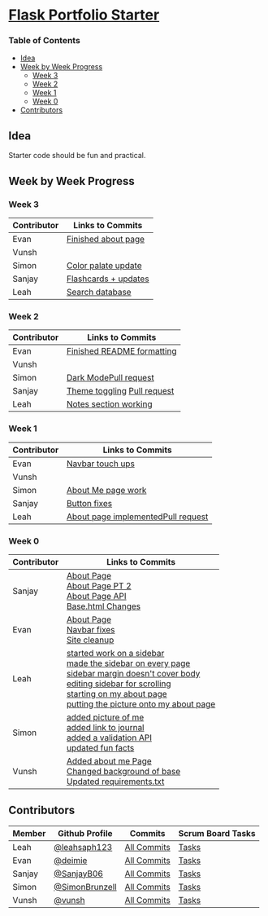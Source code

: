 # [Flask Portfolio Starter](https://nighthawkcodingsociety.com/projectsearch/details/Flask%20Portfolio%20Starter)
### Table of Contents
- [Idea](#idea)
- [Week by Week Progress](#week-by-week-progress)
  - [Week 3](#week-3)
  - [Week 2](#week-2)
  - [Week 1](#week-1)
  - [Week 0](#week-0)
- [Contributors](#contributors)

## Idea
Starter code should be fun and practical.

## Week by Week Progress

### Week 3

| Contributor  | Links to Commits  |
|---|---|
| Evan | [Finished about page](https://github.com/SimonBrunzell/flask_portfolio/commits?author=deimie)|
| Vunsh | []() |
| Simon | [Color palate update](https://github.com/SimonBrunzell/flask_portfolio/commit/e05e3514c207b90a36fbee1ec5b71863db8bb2b6)|
| Sanjay | [Flashcards + updates](https://github.com/SimonBrunzell/flask_portfolio/commit/ebb9432c4da0f185c922d74f6f7ae6c6c8a11f1b)|
| Leah | [Search database](https://github.com/SimonBrunzell/flask_portfolio/commit/756e4652ce3621ec1b88505263758b0cedc97dc4)|

### Week 2

| Contributor  | Links to Commits  |
|---|---|
| Evan | [Finished README formatting](https://github.com/SimonBrunzell/flask_portfolio/commit/5d3e9d82f9e9de190f86bf43b78bf94ac5f8577a)|
| Vunsh | []()|
| Simon | [Dark Mode](https://github.com/SimonBrunzell/flask_portfolio/commit/abdc6d4138397996c5fed6d9a9279f3f34f19427)[Pull request](https://github.com/SimonBrunzell/flask_portfolio/pull/39)|
| Sanjay | [Theme toggling](https://github.com/SimonBrunzell/flask_portfolio/commit/86813b769306aa29833f3a7a7cf7b26da53ed283) [Pull request](https://github.com/SimonBrunzell/flask_portfolio/pull/36)|
| Leah | [Notes section working](https://github.com/SimonBrunzell/flask_portfolio/commit/e5b6704cd10023d74e9cb5a4312c1325aa6a9d01)|

### Week 1
| Contributor  | Links to Commits  |
|---|---|
| Evan | [Navbar touch ups](https://github.com/SimonBrunzell/flask_portfolio/commit/44eff8dfe05420dc5ec7d9a6234ff7e93f1b7cb4)|
| Vunsh | []()|
| Simon | [About Me page work](https://github.com/SimonBrunzell/flask_portfolio/commit/8c1016e4279d42f1e7abd947ead89b091346cb3c)|
| Sanjay | [Button fixes](https://github.com/SimonBrunzell/flask_portfolio/commit/ddb8a5e6ed00d9e5c55a589c675a146d3b24e1e7)|
| Leah | [About page implemented](https://github.com/SimonBrunzell/flask_portfolio/commit/062eb7af7c5d4fc19ff56ce826df7073a2d6c06e)[Pull request](https://github.com/SimonBrunzell/flask_portfolio/pull/35)|


### Week 0
|Contributor| Links to Commits  |
|---|---|
| Sanjay  |  [About Page](https://github.com/SimonBrunzell/flask_portfolio/commit/35bd15cff37a527274e25a305ca8c6ccde16d00b)<br/> [About Page PT 2](https://github.com/SimonBrunzell/flask_portfolio/commit/e900e68e8917848690659b15b8aec711a6f68938#diff-9593e34db94aca426d593f1f46c03f1c73307157df159e66ca8e092c1aac655f) <br/> [About Page API](https://github.com/SimonBrunzell/flask_portfolio/commit/e900e68e8917848690659b15b8aec711a6f68938#diff-b10564ab7d2c520cdd0243874879fb0a782862c3c902ab535faabe57d5a505e1) <br/> [Base.html Changes](https://github.com/SimonBrunzell/flask_portfolio/commit/e900e68e8917848690659b15b8aec711a6f68938#diff-76445280ac812dc6e42103e56c567a6b21eb2fc8f5d5c87554cf985da0a6a9ab)|
| Evan  | [About Page](https://github.com/SimonBrunzell/flask_portfolio/commit/c452942ded405b2f43f7c8e998d2b8fa20294174) <br> [Navbar fixes](https://github.com/SimonBrunzell/flask_portfolio/commit/539343e383a6ece69fa012d198f6f17164b28edd) <br> [Site cleanup](https://github.com/SimonBrunzell/flask_portfolio/commit/b08def04017ea092e05bcef18582c891bf4129a0) | 
| Leah  |  [started work on a sidebar](https://github.com/SimonBrunzell/flask_portfolio/commit/2944fbaf4efe0845bd2a22f301329bd0fd3a0192) <br/> [made the sidebar on every page](https://github.com/SimonBrunzell/flask_portfolio/commit/6cce5e051f31bc74651bc102ae69d981a1d3c099) <br/> [sidebar margin doesn't cover body](https://github.com/SimonBrunzell/flask_portfolio/commit/5c31638a550e0ca91232962d9c1b1e5145e84b96) <br/> [editing sidebar for scrolling](https://github.com/SimonBrunzell/flask_portfolio/commit/d2d7547e5ea74d2e4e10f70925e46058fd3182ca) <br/> [starting on my about page](https://github.com/SimonBrunzell/flask_portfolio/commit/062eb7af7c5d4fc19ff56ce826df7073a2d6c06e) <br/> [putting the picture onto my about page](https://github.com/SimonBrunzell/flask_portfolio/commit/1b816cd2b4bdd27922ccde1e59fbb80b923687e0) |
| Simon  | [added picture of me](https://github.com/SimonBrunzell/flask_portfolio/commit/696fdc1a22676c494772a46baa8599f1c15f176c) <br/> [added link to journal](https://github.com/SimonBrunzell/flask_portfolio/commit/9ee22b5cd273b12f288a87d3c07227eec820494d) <br/> [added a validation API](https://github.com/SimonBrunzell/flask_portfolio/commit/18dd6b8c167be8689cb21c935b4fc99778103685) <br/> [updated fun facts](https://github.com/SimonBrunzell/flask_portfolio/commit/8c1016e4279d42f1e7abd947ead89b091346cb3c)  |
| Vunsh  | [Added about me Page](https://github.com/SimonBrunzell/flask_portfolio/commits/?author=vunsh) <br> [Changed background of base](https://github.com/SimonBrunzell/flask_portfolio/commits/?author=vunsh) <br> [Updated requirements.txt](https://github.com/SimonBrunzell/flask_portfolio/commits/?author=vunsh)  |

## Contributors
| Member  | Github Profile  | Commits  | Scrum Board Tasks  |
|---|---|---|---|
| Leah  | [@leahsaph123](https://github.com/leahsaph123)  | [All Commits](https://github.com/SimonBrunzell/flask_portfolio/commits?author=leahsaph123)  | [Tasks](https://github.com/SimonBrunzell/flask_portfolio/projects/1?card_filter_query=assignee%3Aleahsaph123)  |
|  Evan | [@deimie](https://github.com/deimie)  |  [All Commits](https://github.com/SimonBrunzell/flask_portfolio/commits?author=deimie) | [Tasks](https://github.com/SimonBrunzell/flask_portfolio/projects/1?card_filter_query=assignee%3Adeimie)  |
| Sanjay  | [@SanjayB06](https://github.com/SanjayB06)  | [All Commits](https://github.com/SimonBrunzell/flask_portfolio/commits?author=SanjayB06)  | [Tasks](https://github.com/SimonBrunzell/flask_portfolio/projects/1?card_filter_query=assignee%3Asanjayb06)  |
| Simon  | [@SimonBrunzell](https://github.com/SimonBrunzell)  | [All Commits](https://github.com/SimonBrunzell/flask_portfolio/commits?author=SimonBrunzell)  | [Tasks](https://github.com/SimonBrunzell/flask_portfolio/projects/1?card_filter_query=assignee%3Asimonbrunzell)  |
| Vunsh  | [@vunsh](https://github.com/vunsh)  | [All Commits](https://github.com/SimonBrunzell/flask_portfolio/commits/?author=vunsh)  | [Tasks](https://github.com/SimonBrunzell/flask_portfolio/projects/1?card_filter_query=assignee%3vunsh)  |




